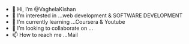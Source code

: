 - 👋 Hi, I’m @VaghelaKishan
- 👀 I’m interested in ...web development & SOFTWARE DEVELOPMENT
- 🌱 I’m currently learning ...Coursera & Youtube
- 💞️ I’m looking to collaborate on ...
- 📫 How to reach me ...Mail

<!---
VaghelaKishan/VaghelaKishan is a ✨ special ✨ repository because its `README.md` (this file) appears on your GitHub profile.
You can click the Preview link to take a look at your changes.
--->
